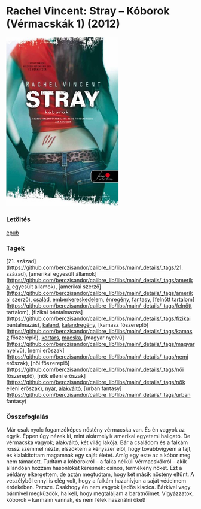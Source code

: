 # <a name="id_428">Rachel Vincent: Stray – Kóborok (Vérmacskák 1) (2012)</a>
<img src="https://github.com/BercziSandor/calibre_lib/raw/main/libs/main/Rachel%20Vincent/Stray%20-%20Koborok%20%28428%29/cover.jpg" alt="cover" width="300"/>

### Letöltés
[epub](https://github.com/BercziSandor/calibre_lib/raw/main/libs/main/Rachel%20Vincent/Stray%20-%20Koborok%20%28428%29/Stray%20-%20Koborok%20-%20Rachel%20Vincent.epub)

### Tagek
[21. század](https://github.com/berczisandor/calibre_lib/libs/main/_details/_tags/21. század), [amerikai egyesült államok](https://github.com/berczisandor/calibre_lib/libs/main/_details/_tags/amerikai egyesült államok), [amerikai szerző](https://github.com/berczisandor/calibre_lib/libs/main/_details/_tags/amerikai szerző), [család](https://github.com/berczisandor/calibre_lib/libs/main/_details/_tags/család), [emberkereskedelem](https://github.com/berczisandor/calibre_lib/libs/main/_details/_tags/emberkereskedelem), [énregény](https://github.com/berczisandor/calibre_lib/libs/main/_details/_tags/énregény), [fantasy](https://github.com/berczisandor/calibre_lib/libs/main/_details/_tags/fantasy), [felnőtt tartalom](https://github.com/berczisandor/calibre_lib/libs/main/_details/_tags/felnőtt tartalom), [fizikai bántalmazás](https://github.com/berczisandor/calibre_lib/libs/main/_details/_tags/fizikai bántalmazás), [kaland](https://github.com/berczisandor/calibre_lib/libs/main/_details/_tags/kaland), [kalandregény](https://github.com/berczisandor/calibre_lib/libs/main/_details/_tags/kalandregény), [kamasz főszereplő](https://github.com/berczisandor/calibre_lib/libs/main/_details/_tags/kamasz főszereplő), [kortárs](https://github.com/berczisandor/calibre_lib/libs/main/_details/_tags/kortárs), [macska](https://github.com/berczisandor/calibre_lib/libs/main/_details/_tags/macska), [magyar nyelvű](https://github.com/berczisandor/calibre_lib/libs/main/_details/_tags/magyar nyelvű), [nemi erőszak](https://github.com/berczisandor/calibre_lib/libs/main/_details/_tags/nemi erőszak), [női főszereplő](https://github.com/berczisandor/calibre_lib/libs/main/_details/_tags/női főszereplő), [nők elleni erőszak](https://github.com/berczisandor/calibre_lib/libs/main/_details/_tags/nők elleni erőszak), [nyár](https://github.com/berczisandor/calibre_lib/libs/main/_details/_tags/nyár), [alakváltó](https://github.com/berczisandor/calibre_lib/libs/main/_details/_tags/alakváltó), [urban fantasy](https://github.com/berczisandor/calibre_lib/libs/main/_details/_tags/urban fantasy)

### Összefoglalás
<div>
<p>Már csak nyolc fogamzóképes nőstény vérmacska van. És én vagyok az egyik. Éppen úgy nézek ki, mint akármelyik amerikai egyetemi hallgató. De vérmacska vagyok; alakváltó, két világ lakója. Bár a családom és a falkám rossz szemmel nézte, elszöktem a kényszer elől, hogy továbbvigyem a fajt, és kialakítottam magamnak egy saját életet. Amíg egy este az a kóbor meg nem támadott. Tudtam a kóborokról – a falka nélküli vérmacskákról – akik állandóan hozzám hasonlókat keresnek: csinos, termékeny nőket. Ezt a példány elkergettem, de aztán megtudtam, hogy két másik nőstény eltűnt. A veszélyből ennyi is elég volt, hogy a falkám hazahívjon a saját védelmem érdekében. Persze. Csakhogy én nem vagyok ijedős kiscica. Bárkivel vagy bármivel megküzdök, ha kell, hogy megtaláljam a barátnőimet. Vigyázzatok, kóborok – karmaim vannak, és nem félek használni őket!</p></div>


